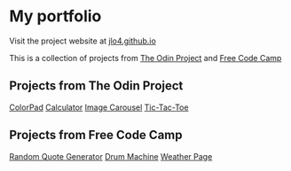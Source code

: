 # My portfolio

Visit the project website at [jlo4.github.io](https://jlo4.github.io)

This is a collection of projects from [The Odin Project](https://www.theodinproject.com) and [Free Code Camp](https://www.freecodecamp.org/)

## Projects from The Odin Project

[ColorPad](https://github.com/jlo4/colorpad)
[Calculator](https://github.com/jlo4/calculator)
[Image Carousel](https://github.com/jlo4/image-carousel)
[Tic-Tac-Toe](https://github.com/jlo4/tic-tac-toe)

## Projects from Free Code Camp
[Random Quote Generator](https://github.com/jlo4/random-quote-generator)
[Drum Machine](https://github.com/jlo4/drum-machine)
[Weather Page](https://github.com/jlo4/weather-page)

